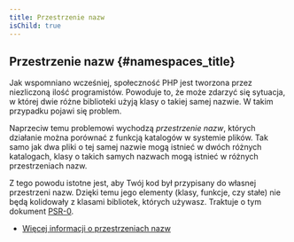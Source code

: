 ```yaml
---
title: Przestrzenie nazw
isChild: true
---
```


## Przestrzenie nazw {#namespaces_title}

Jak wspomniano wcześniej, społeczność PHP jest tworzona przez niezliczoną ilość programistów. Powoduje to, że może
zdarzyć się sytuacja, w której dwie różne biblioteki użyją klasy o takiej samej nazwie. W takim przypadku pojawi się
problem.

Naprzeciw temu problemowi wychodzą _przestrzenie nazw_, których działanie można porównać z funkcją katalogów w systemie
plików. Tak samo jak dwa pliki o tej samej nazwie mogą istnieć w dwóch różnych katalogach, klasy o takich samych
nazwach mogą istnieć w różnych przestrzeniach nazw.

Z tego powodu istotne jest, aby Twój kod był przypisany do własnej przestrzeni nazw. Dzięki temu jego elementy (klasy,
funkcje, czy stałe) nie będą kolidowały z klasami bibliotek, których używasz. Traktuje o tym dokument [PSR-0][psr0].

* [Więcej informacji o przestrzeniach nazw][namespaces]

[namespaces]: http://php.net/manual/pl/language.namespaces.php
[psr0]: https://github.com/php-fig/fig-standards/blob/master/accepted/PSR-0.md
